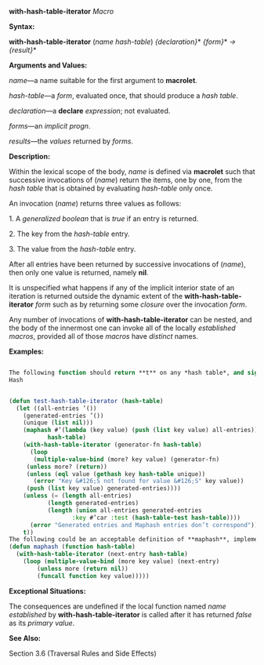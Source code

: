 **with-hash-table-iterator** *Macro* 



**Syntax:** 



**with-hash-table-iterator** (*name hash-table*) *\{declaration\}*\* *\{form\}*\* *→ \{result\}*\* 



**Arguments and Values:** 



*name*—a name suitable for the first argument to **macrolet**. 



*hash-table*—a *form*, evaluated once, that should produce a *hash table*. 



*declaration*—a **declare** *expression*; not evaluated. 



*forms*—an *implicit progn*. 



*results*—the *values* returned by *forms*. 



**Description:** 



Within the lexical scope of the body, *name* is defined via **macrolet** such that successive invocations of (*name*) return the items, one by one, from the *hash table* that is obtained by evaluating *hash-table* only once. 



An invocation (*name*) returns three values as follows: 



1\. A *generalized boolean* that is *true* if an entry is returned. 



2\. The key from the *hash-table* entry. 



3\. The value from the *hash-table* entry. 



After all entries have been returned by successive invocations of (*name*), then only one value is returned, namely **nil**. 



It is unspecified what happens if any of the implicit interior state of an iteration is returned outside the dynamic extent of the **with-hash-table-iterator** *form* such as by returning some *closure* over the invocation *form*. 



Any number of invocations of **with-hash-table-iterator** can be nested, and the body of the innermost one can invoke all of the locally *established macros*, provided all of those *macros* have *distinct* names. 



**Examples:**
```lisp

The following function should return **t** on any *hash table*, and signal an error if the usage of **with-hash-table-iterator** does not agree with the corresponding usage of **maphash**. 
Hash 


(defun test-hash-table-iterator (hash-table) 
  (let ((all-entries ’()) 
	(generated-entries ’()) 
	(unique (list nil))) 
    (maphash #’(lambda (key value) (push (list key value) all-entries)) 
	       hash-table) 
    (with-hash-table-iterator (generator-fn hash-table) 
      (loop 
       (multiple-value-bind (more? key value) (generator-fn) 
	 (unless more? (return)) 
	 (unless (eql value (gethash key hash-table unique)) 
	   (error "Key &#126;S not found for value &#126;S" key value)) 
	 (push (list key value) generated-entries)))) 
    (unless (= (length all-entries) 
	       (length generated-entries) 
	       (length (union all-entries generated-entries 
			      :key #’car :test (hash-table-test hash-table)))) 
      (error "Generated entries and Maphash entries don’t correspond")) 
    t)) 
The following could be an acceptable definition of **maphash**, implemented by **with-hash-table-iterator**. 
(defun maphash (function hash-table) 
  (with-hash-table-iterator (next-entry hash-table) 
    (loop (multiple-value-bind (more key value) (next-entry) 
	    (unless more (return nil)) 
	    (funcall function key value))))) 

```
**Exceptional Situations:** 



The consequences are undefined if the local function named *name established* by **with-hash-table-iterator** is called after it has returned *false* as its *primary value*. 



**See Also:** 



Section 3.6 (Traversal Rules and Side Effects) 



